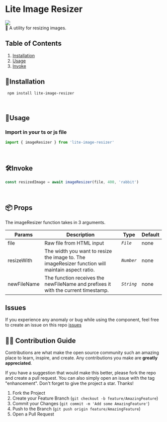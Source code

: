# Lite Image Resizer

 <img src="./header.png?raw=true">
   <br>
🥤 A utility for resizing images.
  <br>
  
## Table of Contents

1. [Installation](#installation)
2. [Usage](#usage)
3. [Invoke](#invoke)

## 💽Installation

```
 npm install lite-image-resizer
```

<br>

## 📄Usage

### Import in your ts or js file

```jsx
import { imageResizer } from 'lite-image-resizer'
```

<br>

## 🛠Invoke

```jsx
const resizedImage = await imageResizer(file, 400, 'rabbit')
```

<br>

## 📦 Props

The imageResizer function takes in 3 arguments.

| Params      | Description                                                                                      | Type       | Default |
| ----------- | ------------------------------------------------------------------------------------------------ | ---------- | ------- |
| file        | Raw file from HTML input                                                                         | _`File`_   | none    |
| resizeWith  | The width you want to resize the image to. The imageResizer function will maintain aspect ratio. | _`Number`_ | none    |
| newFileName | The function receives the newFileName and prefixes it with the current timestamp.                | _`String`_ | none    |

## Issues

If you experience any anomaly or bug while using the component, feel free to create an issue on this repo
[issues](https://github.com/Adebiyiart7/lite-image-resizer/issues/new/choose)
<br>

## 👷🏽 Contribution Guide

Contributions are what make the open source community such an amazing place to learn, inspire, and create. Any contributions you make are **greatly appreciated**.

If you have a suggestion that would make this better, please fork the repo and create a pull request. You can also simply open an issue with the tag "enhancement".
Don't forget to give the project a star. Thanks!

1. Fork the Project
2. Create your Feature Branch (`git checkout -b feature/AmazingFeature`)
3. Commit your Changes (`git commit -m 'Add some AmazingFeature'`)
4. Push to the Branch (`git push origin feature/AmazingFeature`)
5. Open a Pull Request

